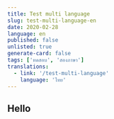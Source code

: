 ```yaml
---
title: Test multi language
slug: test-multi-language-en
date: 2020-02-28
language: en
published: false
unlisted: true
generate-card: false
tags: ['ทดสอบ', 'สองภาษา']
translations:
  - link: '/test-multi-language'
    language: 'ไทย'
---
```


## Hello